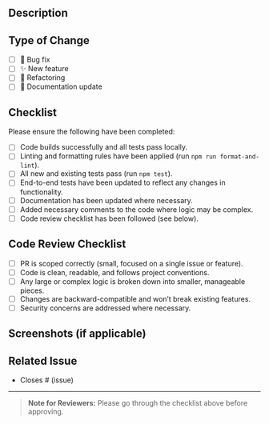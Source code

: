## Description

<!-- Please include a summary of the change and what issue is fixed. Please also include relevant motivation and context. -->

## Type of Change

-   [ ] 🐞 Bug fix
-   [ ] ✨ New feature
-   [ ] 🔨 Refactoring
-   [ ] 📄 Documentation update

## Checklist

Please ensure the following have been completed:

-   [ ] Code builds successfully and all tests pass locally.
-   [ ] Linting and formatting rules have been applied (run `npm run format-and-lint`).
-   [ ] All new and existing tests pass (run `npm test`).
-   [ ] End-to-end tests have been updated to reflect any changes in functionality.
-   [ ] Documentation has been updated where necessary.
-   [ ] Added necessary comments to the code where logic may be complex.
-   [ ] Code review checklist has been followed (see below).

## Code Review Checklist

-   [ ] PR is scoped correctly (small, focused on a single issue or feature).
-   [ ] Code is clean, readable, and follows project conventions.
-   [ ] Any large or complex logic is broken down into smaller, manageable pieces.
-   [ ] Changes are backward-compatible and won’t break existing features.
-   [ ] Security concerns are addressed where necessary.

## Screenshots (if applicable)

<!-- If UI/UX changes are made, please include screenshots. -->

## Related Issue

-   Closes # (issue)

---

> **Note for Reviewers:** Please go through the checklist above before approving.
